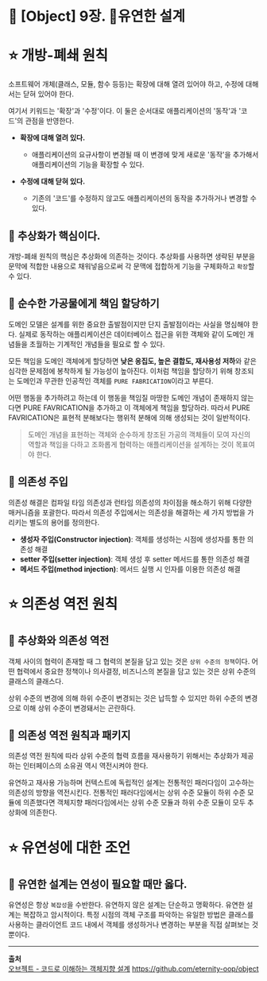 # 📕 [Object] 9장. 유연한 설계

# ⭐️ 개방-폐쇄 원칙
소프트웨어 개체(클래스, 모듈, 함수 등등)는 확장에 대해 열려 있어야 하고, 수정에 대해서는 닫혀 있어야 한다.

여기서 키워드는 '확장'과 '수정'이다. 이 둘은 순서대로 애플리케이션의 '동작'과 '코드'의 관점을 반영한다.

- **확장에 대해 열려 있다.**
    - 애플리케이션의 요규사항이 변경될 때 이 변경에 맞게 새로운 '동작'을 추가해서 애플리케이션의 기능을 확장할 수 있다.

- **수정에 대해 닫혀 있다.**
    - 기존의 '코드'를 수정하지 않고도 애플리케이션의 동작을 추가하거나 변경할 수 있다.

## 📌 추상화가 핵심이다.
개방-폐쇄 원칙의 핵심은 추상화에 의존하는 것이다. 추상화를 사용하면 생략된 부분을 문먁에 적합한 내용으로 채워넣음으로써 각 문맥에 접합하게 기능을 구체화하고 `확장`할 수 있다.

## 📌 순수한 가공물에게 책임 할당하기
도메인 모델은 설계를 위한 중요한 출발점이지만 단지 출발점이라는 사실을 명심해야 한다. 실제로 동작하는 애플리케이션은 데이터베이스 접근을 위한 객체와 같이 도메인 개념들을 초월하는 기계적인 개념들을 필요로 할 수 있다.

모든 책임을 도메인 객체에게 할당하면 **낮은 응집도, 높은 결합도, 재사용성 저하**와 같은 심각한 문제점에 봉착하게 될 가능성이 높아진다.
이처럼 책임을 할당하기 위해 창조되는 도메인과 무관한 인공적인 객체를 `PURE FABRICATION`이라고 부른다.

어떤 행동을 추가하려고 하는데 이 행동을 책임질 마땅한 도메인 개념이 존재하지 않는다면 PURE FAVRICATION을 추가하고 이 객체에게 책임을 할당하라. 따라서 PURE FAVRICATION은 표현적 분해보다는 행위적 분해에 의해 생성되는 것이 일반적이다.

>도메인 개념을 표현하는 객체와 순수하게 창조된 가공의 객체들이 모여 자신의 역할과 책임을 다하고 조화롭게 협력하는 애플리케이션을 설계하는 것이 목표여야 한다.

## 📌 의존성 주입
의존성 해결은 컴파일 타임 의존성과 런타임 의존성의 차이점을 해소하기 위해 다양한 매커니즘을 포괄한다. 따라서 의존성 주입에서는 의존성을 해결하는 세 가지 방법을 가리키는 별도의 용어를 정의한다.

- **생성자 주입(Constructor injection)**: 객체를 생성하는 시점에 생성자를 통한 의존성 해결
- **setter 주입(setter injection)**: 객체 생성 후 setter 메서드를 통한 의존성 해결
- **메서드 주입(method injection)**: 메서드 실행 시 인자를 이용한 의존성 해결

# ⭐️ 의존성 역전 원칙
## 📌 추상화와 의존성 역전
객체 사이의 협력이 존재할 때 그 협력의 본질을 담고 있는 것은 `상위 수준의 정책`이다. 어떤 협력에서 중요한 정책이나 의사결정, 비즈니스의 본질을 담고 있는 것은 상위 수준의 클래스의 클래스다.

상위 수준의 변경에 의해 하위 수준이 변경되는 것은 납득할 수 있지만 하위 수준의 변경으로 이해 상위 수준이 변경돼서는 곤란하다.

## 📌 의존성 역전 원칙과 패키지
의존성 역전 원칙에 따라 상위 수준의 협력 흐름을 재사용하기 위해서는 추상화가 제공하는 인터페이스의 소유권 역시 역전시켜야 한다.

유연하고 재사용 가능하며 컨텍스트에 독립적인 설계는 전통적인 패러다임이 고수하는 의존성의 방향을 역전시킨다. 전통적인 패러다임에서는 상위 수준 모듈이 하위 수준 모듈에 의존했다면 객체지향 패러다임에서는 상위 수준 모듈과 하위 수준 모듈이 모두 추상화에 의존한다.

# ⭐️ 유연성에 대한 조언
## 📌 유연한 설계는 연성이 필요할 때만 옳다.
유연성은 항상 `복잡성`을 수반한다. 유연하지 않은 설계는 단순하고 명확하다. 유연한 설계는 복잡하고 암시적이다. 특정 시점의 객체 구조를 파악하는 유일한 방법은 클래스를 사용하는 클라이언트 코드 내에서 객체를 생성하거나 변경하는 부분을 직접 살펴보는 것뿐이다.

- - -
**출처** <br>
[오브젝트 - 코드로 이해하는 객체지향 설계](https://smartstore.naver.com/aladinstores/products/7815204109?NaPm=ct%3Dlsvyemdc%7Cci%3Da772aefc1b71a76e7f3412247dc9108aec75e0f6%7Ctr%3Dboksl%7Csn%3D4399901%7Chk%3D0c624b3c7c58fc3c0cc29d777797044a631fb294)
https://github.com/eternity-oop/object
